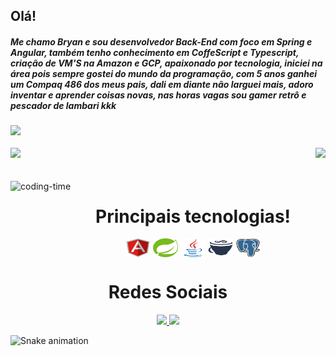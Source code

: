## Olá!
<h5><b><i> Me chamo Bryan e sou desenvolvedor Back-End com foco em Spring e Angular, também tenho conhecimento em CoffeScript e Typescript, criação de VM'S na Amazon e GCP, apaixonado por tecnologia, iniciei na área pois sempre gostei do mundo da programação, com 5 anos ganhei um Compaq 486 dos meus pais, dali em diante não larguei mais, adoro inventar e aprender coisas novas, nas horas vagas sou gamer retrô e pescador de lambari kkk </h5> <img height="50em" src="https://stickerly.pstatic.net/sticker_pack/Kn8JyYUGkMSDqlfO6npnNQ/0IPP7X/2/920937b5-77f2-4dad-a3a2-e79fe11cb36b.png"></b></i><br>

<br>
<div>  
  <img height="145em" src="https://github-readme-stats.vercel.app/api?username=bwrutter&show_icons=true&theme=great-gatsby&include_all_commits=true&count_private=true"/>
  <img align="right" height="145em" src="https://github-readme-stats.vercel.app/api/top-langs/?username=bwrutter&layout=compact&langs_count=16&theme=great-gatsby"/>
</div>
<br>
<div  align="center"> 
  <div style="display: inline_block"><br>
    <img align="left" height="120" alt="coding-time" src="code.gif">
    <h1 align="center">Principais tecnologias!</h1>
      <img align="center" height="30" width="40" alt="angular-icon" src="https://github.com/devicons/devicon/blob/master/icons/angularjs/angularjs-original.svg">
      <img align="center" height="30" width="40" alt="spring-icon" src="https://github.com/devicons/devicon/blob/master/icons/spring/spring-original.svg">
      <img align="center" height="30" width="40" alt="java-icon" src="https://raw.githubusercontent.com/devicons/devicon/master/icons/java/java-original.svg">
      <img align="center" height="30" width="40" alt="coffee-icon" src=https://github.com/devicons/devicon/blob/master/icons/coffeescript/coffeescript-original.svg>
      <img align="center" height="30" width="40" alt="postgresql-icon" src="https://github.com/devicons/devicon/blob/master/icons/postgresql/postgresql-original.svg">
   </div>  
  <h1 align="center">Redes Sociais</h1>
    <a href = "mailto: bryanwrutter96@gmail.com">
      <img width="30" src="https://cdn-icons-png.flaticon.com/512/5968/5968534.png">
    </a>
    <a href = "https://www.linkedin.com/in/bwrutter/">
      <img width="25" src="https://cdn-icons-png.flaticon.com/512/174/174857.png">
    </a>
</div>
  
![Snake animation](https://github.com/LuigiGF/LuigiGF/blob/output/github-contribution-grid-snake.svg)
